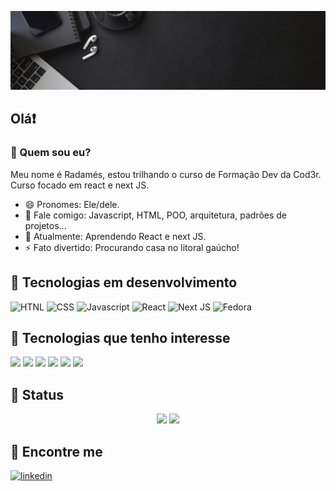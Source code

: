 ![Imagem de Boas Vindas](Black-Minimal-Motivation-Quote-LinkedIn-Banner.gif)

## Olá:heavy_exclamation_mark:

### 🤔 Quem sou eu?
Meu nome é Radamés, estou trilhando o curso de Formação Dev da Cod3r.
Curso focado em react e next JS.

- 😄 Pronomes: Ele/dele.
- 💬 Fale comigo: Javascript, HTML, POO, arquitetura, padrões de projetos...
- 🌱 Atualmente: Aprendendo React e next JS.
- ⚡  Fato divertido: Procurando casa no litoral gaúcho!

## 🌟 Tecnologias em desenvolvimento
![HTNL](https://img.shields.io/badge/HTML5-E34F26?style=for-the-badge&logo=html5&logoColor=white)
 ![CSS](https://img.shields.io/badge/CSS3-1572B6?style=for-the-badge&logo=css3&logoColor=white)
 ![Javascript](https://img.shields.io/badge/JavaScript-323330?style=for-the-badge&logo=javascript&logoColor=F7DF1E)
 ![React](https://img.shields.io/badge/React-20232A?style=for-the-badge&logo=react&logoColor=61DAFB)
 ![Next JS](https://img.shields.io/badge/next%20js-000000?style=for-the-badge&logo=nextdotjs&logoColor=white)
 ![Fedora](https://img.shields.io/badge/Fedora-294172?style=for-the-badge&logo=fedora&logoColor=white)
 
## 🌠 Tecnologias que tenho interesse 
<img src="https://cdn.jsdelivr.net/gh/devicons/devicon/icons/javascript/javascript-original.svg" width="40"/> <img src="https://cdn.jsdelivr.net/gh/devicons/devicon/icons/html5/html5-plain-wordmark.svg" width="40"/>  <img src="https://cdn.jsdelivr.net/gh/devicons/devicon/icons/css3/css3-plain-wordmark.svg" width="40"/> <img src="https://cdn.jsdelivr.net/gh/devicons/devicon/icons/jest/jest-plain.svg" width="40"/> <img src="https://cdn.jsdelivr.net/gh/devicons/devicon/icons/linux/linux-original.svg" width="40"/>  <img src="https://cdn.jsdelivr.net/gh/devicons/devicon/icons/angularjs/angularjs-original.svg" width="40"/>

## 🚧 Status
<div align="center">

![](http://github-profile-summary-cards.vercel.app/api/cards/profile-details?username=radexRS&theme=dark)
![](http://github-profile-summary-cards.vercel.app/api/cards/stats?username=radexRS&theme=dark)

</div>

## 🔎 Encontre me
[![linkedin](	https://img.shields.io/badge/LinkedIn-0077B5?style=for-the-badge&logo=linkedin&logoColor=white)](https://www.linkedin.com/in/radam%C3%A9s-langner-0814086a/)


<!--
## Trofeis 
[![trophy](https://github-profile-trophy.vercel.app/?username=radexRS&theme=onedark)](https://github.com/ryo-ma/github-profile-trophy)
-->
